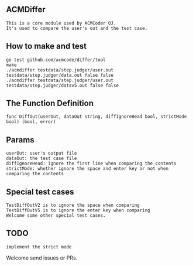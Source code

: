 ## ACMDiffer
```
This is a core module used by ACMCoder OJ.
It's used to compare the user's out and the test case.
```

## How to make and test
```
go test github.com/acmcode/differ/tool
make
./acmdiffer testdata/step.judger/user.out testdata/step.judger/data.out false false
./acmdiffer testdata/step.judger/user.out testdata/step.judger/datav5.out false false
```

## The Function Definition
```
func DiffOut(userOut, dataOut string, diffIgnoreHead bool, strictMode bool) (bool, error)
```

## Params
```
userOut: user's output file
dataOut: the test case file
diffIgnoreHead: ignore the first line when comparing the contents
strictMode: whether ignore the space and enter key or not when comparing the contents
```

## Special test cases
```
TestDiffOutV2 is to ignore the space when comparing
TestDiffOutV5 is to ignore the enter key when comparing
Welcome some other special test cases.
```

## TODO
```
implement the strict mode
```

Welcome send issues or PRs.